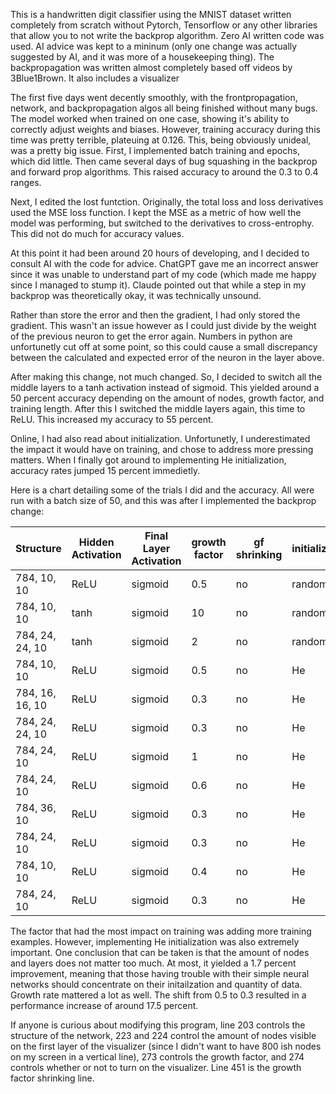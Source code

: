 This is a handwritten digit classifier using the MNIST dataset written completely from scratch without Pytorch, Tensorflow or any other libraries that allow you to not write the backprop algorithm. Zero AI written code was used. AI advice was kept to a mininum (only one change was actually suggested by AI, and it was more of a housekeeping thing). The backpropagation was written almost completely based off videos by 3Blue1Brown. It also includes a visualizer

The first five days went decently smoothly, with the frontpropagation, network, and backpropagation algos all being finished without many bugs. The model worked when trained on one case, showing it's ability to correctly adjust weights and biases. However, training accuracy during this time was pretty terrible, plateuing at 0.126. This, being obviously unideal, was a pretty big issue. First, I implemented batch training and epochs, which did little. Then came several days of bug squashing in the backprop and forward prop algorithms. This raised accuracy to around the 0.3 to 0.4 ranges. 

Next, I edited the lost funtction. Originally, the total loss and loss derivatives used the MSE loss function. I kept the MSE as a metric of how well the model was performing, but switched to the derivatives to cross-entrophy. This did not do much for accuracy values. 

At this point it had been around 20 hours of developing, and I decided to consult AI with the code for advice. ChatGPT gave me an incorrect answer since it was unable to understand part of my code (which made me happy since I managed to stump it). Claude pointed out that while a step in my backprop was theoretically okay, it was technically unsound. 

Rather than store the error and then the gradient, I had only stored the gradient. This wasn't an issue however as I could just divide by the weight of the previous neuron to get the error again. Numbers in python are unfortunetly cut off at some point, so this could cause a small discrepancy between the calculated and expected error of the neuron in the layer above. 

After making this change, not much changed. So, I decided to switch all the middle layers to a tanh activation instead of sigmoid. This yielded around a 50 percent accuracy depending on the amount of nodes, growth factor, and training length. After this I switched the middle layers again, this time to ReLU. This increased my accuracy to 55 percent.

Online, I had also read about initialization. Unfortunetly, I underestimated the impact it would have on training, and chose to address more pressing matters. When I finally got around to implementing He initialization, accuracy rates jumped 15 percent immedietly.  


Here is a chart detailing some of the trials I did and the accuracy. All were run with a batch size of 50, and this was after I implemented the backprop change:



|Structure|Hidden Activation|Final Layer Activation|growth factor|gf shrinking|initialization|Training Examples|Accuracy|
|---------|-----------------|----------------------|--------|-|-|-|-|
|784, 10, 10|ReLU|sigmoid|0.5|no|random|7000|0.3246|
|784, 10, 10|tanh|sigmoid|10|no|random|7000|0.4421|
|784, 24, 24, 10|tanh|sigmoid|2|no|random|7000|0.5571|
|784, 10, 10|ReLU|sigmoid|0.5|no|He|15000|0.5957|
|784, 16, 16, 10|ReLU|sigmoid|0.3|no|He|7000|0.6224|
|784, 24, 24, 10|ReLU|sigmoid|0.3|no|He|7000|0.6397|
|784, 24, 10|ReLU|sigmoid|1|no|He|7000|0.6863|
|784, 24, 10|ReLU|sigmoid|0.6|no|He|7000|0.688|
|784, 36, 10|ReLU|sigmoid|0.3|no|He|7000|0.6941|
|784, 24, 10|ReLU|sigmoid|0.3|no|He|7000|0.696|
|784, 10, 10|ReLU|sigmoid|0.4|no|He|15000|0.7628|
|784, 24, 10|ReLU|sigmoid|0.3|no|He|15000|0.7709|

The factor that had the most impact on training was adding more training examples. However, implementing He initialization was also extremely important. One conclusion that can be taken is that the amount of nodes and layers does not matter too much. At most, it yielded a 1.7 percent improvement, meaning that those having trouble with their simple neural networks should concentrate on their initailzation and quantity of data. Growth rate mattered a lot as well. The shift from 0.5 to 0.3 resulted in a performance increase of around 17.5 percent.



If anyone is curious about modifying this program, line 203 controls the structure of the network, 223 and 224 control the amount of nodes visible on the first layer of the visualizer (since I didn't want to have 800 ish nodes on my screen in a vertical line), 273 controls the growth factor, and 274 controls whether or not to turn on the visualizer. Line 451 is the growth factor shrinking line.
